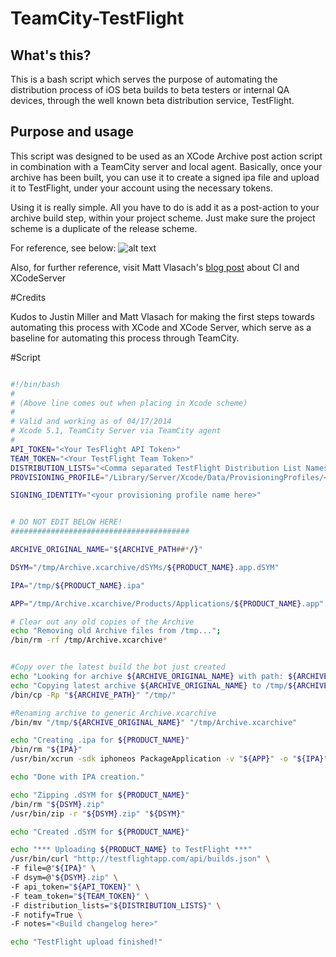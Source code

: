 TeamCity-TestFlight
===================

## What's this?

This is a bash script which serves the purpose of automating the distribution process of iOS beta builds to beta testers or internal QA devices, through the well known beta distribution service, TestFlight.

## Purpose and usage

This script was designed to be used as an XCode Archive post action script in combination with a TeamCity server and local agent. Basically, once your archive has been built, you can use it to create a signed ipa file and upload it to TestFlight, under your account using the necessary tokens.

Using it is really simple. All you have to do is add it as a post-action to your archive build step, within your project scheme. Just make sure the project scheme is a duplicate of the release scheme.

For reference, see below:
![alt text](https://raw.github.com/alingorgan/TeamCity-TestFlight/master/sample_screenshot.png)

Also, for further reference, visit Matt Vlasach's [blog post](http://matt.vlasach.com/xcode-bots-hosted-git-repositories-and-automated-testflight-builds/) about CI and XCodeServer

#Credits

Kudos to Justin Miller and Matt Vlasach for making the first steps towards automating this process with XCode and XCode Server, which serve as a baseline for automating this process through TeamCity.

#Script

```bash

#!/bin/bash
#
# (Above line comes out when placing in Xcode scheme)
#
# Valid and working as of 04/17/2014
# Xcode 5.1, TeamCity Server via TeamCity agent
#
API_TOKEN="<Your TesFlight API Token>"
TEAM_TOKEN="<Your TestFlight Team Token>"
DISTRIBUTION_LISTS="<Comma separated TestFlight Distribution List Names for auto deploy>"
PROVISIONING_PROFILE="/Library/Server/Xcode/Data/ProvisioningProfiles/<your file name here>.mobileprovision"

SIGNING_IDENTITY="<your provisioning profile name here>"


# DO NOT EDIT BELOW HERE!
########################################

ARCHIVE_ORIGINAL_NAME="${ARCHIVE_PATH##*/}"

DSYM="/tmp/Archive.xcarchive/dSYMs/${PRODUCT_NAME}.app.dSYM"

IPA="/tmp/${PRODUCT_NAME}.ipa"

APP="/tmp/Archive.xcarchive/Products/Applications/${PRODUCT_NAME}.app"

# Clear out any old copies of the Archive
echo "Removing old Archive files from /tmp...";
/bin/rm -rf /tmp/Archive.xcarchive*


#Copy over the latest build the bot just created
echo "Looking for archive ${ARCHIVE_ORIGINAL_NAME} with path: ${ARCHIVE_PATH}"
echo "Copying latest archive ${ARCHIVE_ORIGINAL_NAME} to /tmp/${ARCHIVE_ORIGINAL_NAME}";
/bin/cp -Rp "${ARCHIVE_PATH}" "/tmp/"

#Renaming archive to generic Archive.xcarchive
/bin/mv "/tmp/${ARCHIVE_ORIGINAL_NAME}" "/tmp/Archive.xcarchive"

echo "Creating .ipa for ${PRODUCT_NAME}"
/bin/rm "${IPA}"
/usr/bin/xcrun -sdk iphoneos PackageApplication -v "${APP}" -o "${IPA}" --sign "${SIGNING_IDENTITY}" --embed "${PROVISIONING_PROFILE}"

echo "Done with IPA creation."

echo "Zipping .dSYM for ${PRODUCT_NAME}"
/bin/rm "${DSYM}.zip"
/usr/bin/zip -r "${DSYM}.zip" "${DSYM}"

echo "Created .dSYM for ${PRODUCT_NAME}"

echo "*** Uploading ${PRODUCT_NAME} to TestFlight ***"
/usr/bin/curl "http://testflightapp.com/api/builds.json" \
-F file=@"${IPA}" \
-F dsym=@"${DSYM}.zip" \
-F api_token="${API_TOKEN}" \
-F team_token="${TEAM_TOKEN}" \
-F distribution_lists="${DISTRIBUTION_LISTS}" \
-F notify=True \
-F notes="<Build changelog here>"

echo "TestFlight upload finished!"
```
